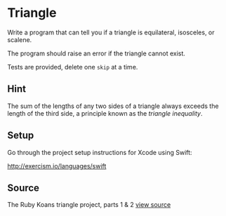 # Triangle

Write a program that can tell you if a triangle is equilateral, isosceles, or scalene.

The program should raise an error if the triangle cannot exist.

Tests are provided, delete one `skip` at a time.

## Hint

The sum of the lengths of any two sides of a triangle always exceeds the
length of the third side, a principle known as the _triangle
inequality_.

## Setup

Go through the project setup instructions for Xcode using Swift:

http://exercism.io/languages/swift


## Source

The Ruby Koans triangle project, parts 1 & 2 [view source](http://rubykoans.com)
